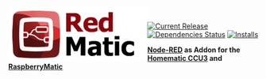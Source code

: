 <img height="112px" src="assets/redmatic5-compact.png" align="left"/>

<br>

[![Current Release](https://img.shields.io/github/release/rdmtc/RedMatic.svg?colorB=4cc61e)](https://github.com/rdmtc/RedMatic/releases/latest)
[![Dependencies Status](https://david-dm.org/rdmtc/redmatic/status.svg)](https://david-dm.org/rdmtc/redmatic)
[![Installs](https://telemetry.redmatic.de/total.svg)](https://telemetry.redmatic.de/#36500)


**[Node-RED](https://nodered.org/about/) as Addon for the
[Homematic CCU3](https://www.homematic-ip.com/en/products/detail/smart-home-central-control-unit-ccu3.html) and
[RaspberryMatic](https://github.com/jens-maus/RaspberryMatic)**


